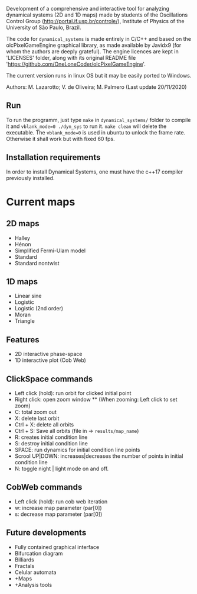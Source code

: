 Development of a comprehensive and interactive tool for analyzing dynamical systems (2D and 1D maps) made by students of the Oscillations Control Group (http://portal.if.usp.br/controle/), Institute of Physics of the University of São Paulo, Brazil. 

The code for `dynamical_systems` is made entirely in C/C++ and based on the olcPixelGameEngine graphical library, as made available by Javidx9 (for whom the authors are deeply grateful). The engine licences are kept in 'LICENSES' folder, along with its original README file 'https://github.com/OneLoneCoder/olcPixelGameEngine'. 

The current version runs in linux OS but it may be easily ported to Windows.

Authors: M. Lazarotto; V. de Oliveira; M. Palmero (Last update 20/11/2020)

## Run
To run the programm, just type `make` in `dynamical_systems/` folder to compile it and `vblank_mode=0 ./dyn_sys` to run it. `make clean` will delete the executable. The `vblank_mode=0` is used in ubuntu to unlock the frame rate. Otherwise it shall work but with fixed 60 fps.

## Installation requirements
In order to install Dynamical Systems, one must have the c++17 compiler previously installed. 

# Current maps
## 2D maps
* Halley
* Hénon
* Simplified Fermi-Ulam model
* Standard
* Standard nontwist 

## 1D maps
* Linear sine 
* Logistic
* Logistic (2nd order)
* Moran
* Triangle

## Features
* 2D interactive phase-space
* 1D interactive plot (Cob Web)

## ClickSpace commands
* Left click (hold): run orbit for clicked initial point
* Right click: open zoom window 
** (When zooming: Left click to set zoom)
* C: total zoom out
* X: delete last orbit
* Ctrl + X: delete all orbits
* Ctrl + S: Save all orbits (file in -> `results/map_name`)
* R: creates initial condition line
* S: destroy initial condition line
* SPACE: run dynamics for initial condition line points
* Scrool UP|DOWN: increases|decreases the number of points in initial condition line
* N: toggle night | light mode on and off.

## CobWeb commands
* Left click (hold): run cob web iteration
* w: increase map parameter (par[0])
* s: decrease map parameter (par[0])

## Future developments
* Fully contained graphical interface
* Bifurcation diagram
* Billiards
* Fractals
* Celular automata
* +Maps
* +Analysis tools
